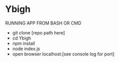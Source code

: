 # Ybigh

RUNNING APP FROM BASH OR CMD
  * git clone [repo path here] 
  * cd Ybigh
  * npm install
  * node index.js 
  * open browser localhost:[see console log for port]
